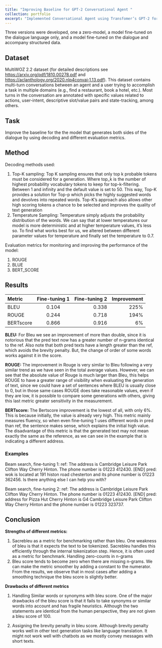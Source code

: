 ```yaml
---
title: "Improving Baseline for GPT-2 Conversational Agent "
collection: portfolio
excerpt: "Implemented Conversational Agent using Transfomer’s GPT-2 for text generation on MultiWOZ 2.2 dataset by fine-tuning decoding methods as Beam Search, Top-K Sampling, Temperature Sampling."
---
```


Three versions were developed, one a zero-model, a model fine-tuned on the dialogue language only, and a model fine-tuned on the dialogue and accompany structured data.

## Dataset

MultiWOZ 2.2 dataset (for detailed descriptions see https://arxiv.org/pdf/1810.00278.pdf and https://aclanthology.org/2020.nlp4convai‐1.13.pdf). This dataset contains multi-turn conversations between an agent and a user trying to accomplish a task in multiple domains (e.g., find a restaurant, book a hotel, etc.). Most turns in the conversation are annotated with specific values related to actions, user-intent, descriptive slot/value pairs and state-tracking, among others.

## Task

Improve the baseline for the the model that generates both sides of the dialogue by using decoding and different evaluation metrics.

## Method
Decoding methods used:
1. Top-K sampling:
    Top K sampling ensures that only top k probable tokens must be considered for a generation. Where top_k is the number of highest probability vocabulary tokens to keep for top-k-filtering. Between 1 and infinity and the default value is set to 50. This way, Top-K provides a solution for Top-p which picks the highly suggested words and devolves into repeated words. Top-K’s approach also allows other high scoring tokens a chance to be selected and improves the quality of text generation
2. Temperature Sampling:
    Temperature simply adjusts the probability distribution of the words. We can say that at lower temperatures our model is more deterministic and at higher temperature values, it’s less so. To find what works best for us, we altered between different parameter values for temperature and finally set the temperature to 0.7.

Evaluation metrics for monitoring and improving the performance of the model:
1. ROUGE
2. BLUE
3. BERT_SCORE 


## Results

| Metric | Fine-tuning 1 | Fine-tuning 2 | Improvement|
| :------------ |:---------------:| -----:|-----:|
| BLEU| 0.104 | 0.338 | 225%|  
| ROUGE| 0.244 | 0.718 | 194% |
| BERTscore| 0.866 | 0.916 | 6% |

**BLEU:** For Bleu we see an improvement of more than double, since it is notorious that the pred text now has a greater number of n-grams identical to the ref. Also note that both pred texts have a length greater than the ref, which avoids the brevity penalty. But, the change of order of some words works against it in the score.

**ROUGE:** The improvement in Rouge is very similar to Bleu following a very similar trend as we have seen in the total average values. However, we can see that the absolute value of Rouge is much larger than Bleu, this helps ROUGE to have a greater range of visibility when evaluating the generation of text, since we could have a set of sentences where BLEU is usually close to 0, but in those same cases ROUGE does take reasonable values, even if they are low, it is possible to compare some generations with others, giving this last metric greater sensitivity in the measurement.

**BERTscore:** The Bertscore improvement is the lowest of all, with only 6%. This is because initially, the value is already very high. This metric mainly measures fluency, so when even fine-tuning 1 uses different words in pred than ref, the sentence makes sense, which explains the initial high value. The disadvantage of this metric is that the generated text may not mean exactly the same as the reference, as we can see in the example that is indicating a different address.

### Examples

Beam search, fine-tuning 1:
ref:   The address is Cambridge Leisure Park Clifton Way Cherry Hinton. The phone number is 01223 412430. [END]
pred:  wok is located at 191 histon road chesterton and its phone number is 01223 362456. Is there anything else I can help you with?

Beam search, fine-tuning 2:
​​ref:   The address is Cambridge Leisure Park Clifton Way Cherry Hinton. The phone number is 01223 412430. [END]
pred:  address for Pizza Hut Cherry Hinton is G4 Cambridge Leisure Park Clifton Way Cherry Hinton and the phone number is 01223 323737.

## Conclusion

**Strengths of different metrics:**
1. Sacrebleu as a metric for benchmarking rather than bleu. One weakness of bleu is that it expects the text to be tokenized. Sacrebleu handles this efficiently through the internal tokenization step. Hence, it is often used as a metric for benchmark.
Handling zero-counts in n-grams
2. Bleu score tends to become zero when there are missing n-grams. We can make the metric smoother by adding a constant to the numerator. From the results, we observe that in most cases after adding a smoothing technique the bleu score is slightly better. 

**Drawbacks of different metrics**
1. Handling Similar words or synonyms with bleu score. One of the major drawbacks of the bleu score is that it fails to take synonyms or similar words into account and has fragile heuristics. Although the two statements are identical from the human perspective, they are not given a bleu score of 100.

2. Assigning the brevity penalty in bleu score. Although brevity penalty works well in other text generation tasks like language translation. It might not work well with chatbots as we mostly convey messages with short texts.